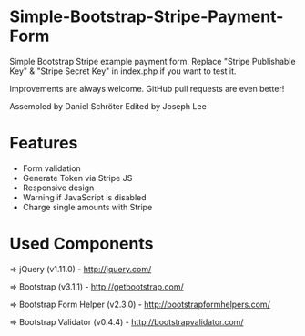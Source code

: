 Simple-Bootstrap-Stripe-Payment-Form
====================================

Simple Bootstrap Stripe example payment form.
Replace "Stripe Publishable Key" & "Stripe Secret Key" in index.php if you want to test it.

Improvements are always welcome. GitHub pull requests are even better!

Assembled by Daniel Schröter
Edited by Joseph Lee

Features
===============
* Form validation
* Generate Token via Stripe JS
* Responsive design
* Warning if JavaScript is disabled
* Charge single amounts with Stripe

Used Components
===============

=> jQuery (v1.11.0) - http://jquery.com/

=> Bootstrap (v3.1.1) - http://getbootstrap.com/

=> Bootstrap Form Helper (v2.3.0) - http://bootstrapformhelpers.com/

=> Bootstrap Validator (v0.4.4) - http://bootstrapvalidator.com/
